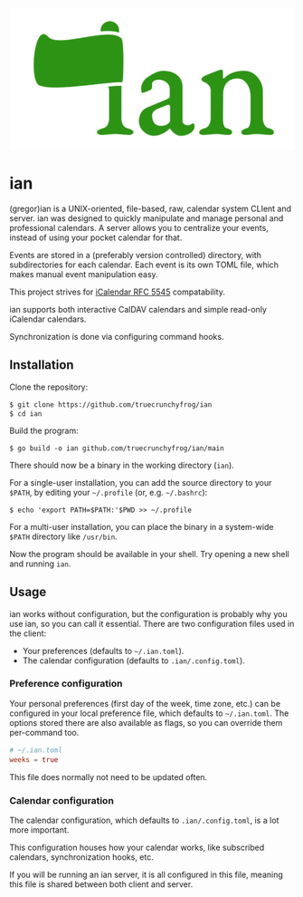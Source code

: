 ![ian logo](assets/logo-small.svg "ian")
# ian

(gregor)ian is a UNIX-oriented, file-based, raw, calendar system CLIent and server.
ian was designed to quickly manipulate and manage personal and professional calendars.
A server allows you to centralize your events, instead of using your pocket calendar for that.

Events are stored in a (preferably version controlled) directory, with subdirectories for each calendar.
Each event is its own TOML file, which makes manual event manipulation easy.

This project strives for [iCalendar RFC 5545](https://datatracker.ietf.org/doc/html/rfc5545) compatability.

ian supports both interactive CalDAV calendars and simple read-only iCalendar calendars.

Synchronization is done via configuring command hooks.

## Installation
Clone the repository:
```
$ git clone https://github.com/truecrunchyfrog/ian
$ cd ian
```
Build the program:
```
$ go build -o ian github.com/truecrunchyfrog/ian/main
```
There should now be a binary in the working directory (`ian`).

For a single-user installation, you can add the source directory to your `$PATH`, by editing your `~/.profile` (or, e.g. `~/.bashrc`):
```
$ echo 'export PATH=$PATH:'$PWD >> ~/.profile
```
For a multi-user installation, you can place the binary in a system-wide `$PATH` directory like `/usr/bin`.

Now the program should be available in your shell. Try opening a new shell and running `ian`.

## Usage
ian works without configuration, but the configuration is probably why you use ian, so you can call it essential.
There are two configuration files used in the client:
* Your preferences (defaults to `~/.ian.toml`).
* The calendar configuration (defaults to `.ian/.config.toml`).

### Preference configuration
Your personal preferences (first day of the week, time zone, etc.) can be configured in your local preference file, which defaults to `~/.ian.toml`.
The options stored there are also available as flags, so you can override them per-command too.
```toml
# ~/.ian.toml
weeks = true
```
This file does normally not need to be updated often.

### Calendar configuration
The calendar configuration, which defaults to `.ian/.config.toml`, is a lot more important.

This configuration houses how your calendar works, like subscribed calendars, synchronization hooks, etc.

If you will be running an ian server, it is all configured in this file, meaning this file is shared between both client and server.
